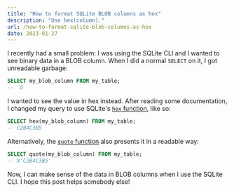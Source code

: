 ```yaml
---
title: "How to format SQLite BLOB columns as hex"
description: "Use hex(column)."
url: /how-to-format-sqlite-blob-columns-as-hex
date: 2023-01-27
---
```


I recently had a small problem: I was using the SQLite CLI and I wanted to see binary data in a BLOB column. When I did a normal `SELECT` on it, I got unreadable garbage:

```sql
SELECT my_blob_column FROM my_table;
-- ´õ
```

I wanted to see the value in hex instead. After reading some documentation, I changed my query to use SQLite's [`hex` function][0], like so:

```sql
SELECT hex(my_blob_column) FROM my_table;
-- C2B4C3B5
```

Alternatively, the [`quote` function][1] also presents it in a readable way:

```sql
SELECT quote(my_blob_column) FROM my_table;
-- X'C2B4C3B5'
```

Now, I can make sense of the data in BLOB columns when I use the SQLite CLI. I hope this post helps somebody else!

[0]: https://www.sqlite.org/lang_corefunc.html#hex
[1]: https://www.sqlite.org/lang_corefunc.html#quote
